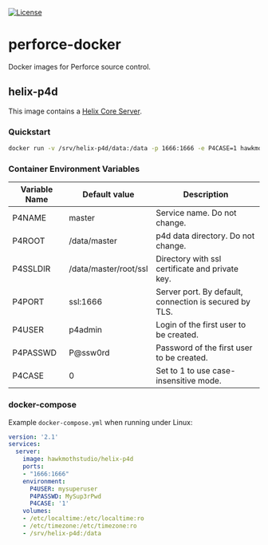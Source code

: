 [![License](https://img.shields.io/badge/License-Apache%202.0-blue.svg)](https://opensource.org/licenses/Apache-2.0)

# perforce-docker
Docker images for Perforce source control.

## helix-p4d
This image contains a [Helix Core Server](https://www.perforce.com/products/helix-core]).

### Quickstart
```bash
docker run -v /srv/helix-p4d/data:/data -p 1666:1666 -e P4CASE=1 hawkmothstudio/helix-p4d
```

### Container Environment Variables
| Variable Name | Default value         | Description                                               |
| ------------- | --------------------- | --------------------------------------------------------- |
| P4NAME        | master                | Service name. Do not change.                              |
| P4ROOT        | /data/master          | p4d data directory. Do not change.                        |
| P4SSLDIR      | /data/master/root/ssl | Directory with ssl certificate and private key.           |
| P4PORT        | ssl:1666              | Server port. By default, connection is secured by TLS.    |
| P4USER        | p4admin               | Login of the first user to be created.                    |
| P4PASSWD      | P@ssw0rd              | Password of the first user to be created.                 |
| P4CASE        | 0                     | Set to 1 to use case-insensitive mode.                    |

### docker-compose
Example `docker-compose.yml` when running under Linux:
```yaml
version: '2.1'
services:
  server:
    image: hawkmothstudio/helix-p4d
    ports:
    - "1666:1666"
    environment:
      P4USER: mysuperuser
      P4PASSWD: MySup3rPwd
      P4CASE: '1'
    volumes:
    - /etc/localtime:/etc/localtime:ro
    - /etc/timezone:/etc/timezone:ro
    - /srv/helix-p4d:/data
```
